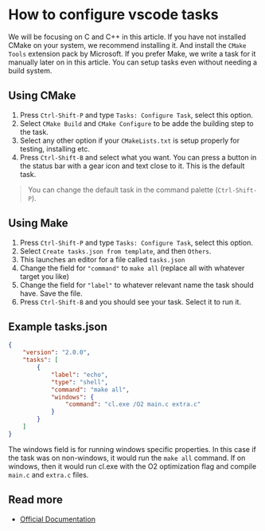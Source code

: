 # How to configure vscode tasks
We will be focusing on C and C++ in this article. If you have not installed CMake on your system,
we recommend installing it. And install the `CMake Tools` extension pack by Microsoft.
If you prefer Make, we write a task for it manually later on in this article.
You can setup tasks even without needing a build system.

## Using CMake
1. Press `Ctrl-Shift-P` and type `Tasks: Configure Task`, select this option.
2. Select `CMake Build` and `CMake Configure` to be adde the building step to the task.
3. Select any other option if your `CMakeLists.txt` is setup properly for testing, installing etc.
4. Press `Ctrl-Shift-B` and select what you want. You can press a button in the status bar with a gear icon and text close to it. This is the default task.

> You can change the default task in the command palette (`Ctrl-Shift-P`).

## Using Make
1. Press `Ctrl-Shift-P` and type `Tasks: Configure Task`, select this option.
2. Select `Create tasks.json from template`, and then `Others`.
3. This launches an editor for a file called `tasks.json`
4. Change the field for `"command"` to `make all` (replace all with whatever target you like)
5. Change the field for `"label"` to whatever relevant name the task should have. Save the file.
6. Press `Ctrl-Shift-B` and you should see your task. Select it to run it.

## Example tasks.json
```json
{
    "version": "2.0.0",
    "tasks": [
        {
            "label": "echo",
            "type": "shell",
            "command": "make all",
            "windows": {
                "command": "cl.exe /O2 main.c extra.c"
            }
        }
    ]
}
```

The windows field is for running windows specific properties. In this case if the task was on non-windows,
it would run the `make all` command. If on windows, then it would run cl.exe with the O2 optimization flag
and compile `main.c` and `extra.c` files.

## Read more
- [Official Documentation](https://code.visualstudio.com/docs/editor/tasks)
